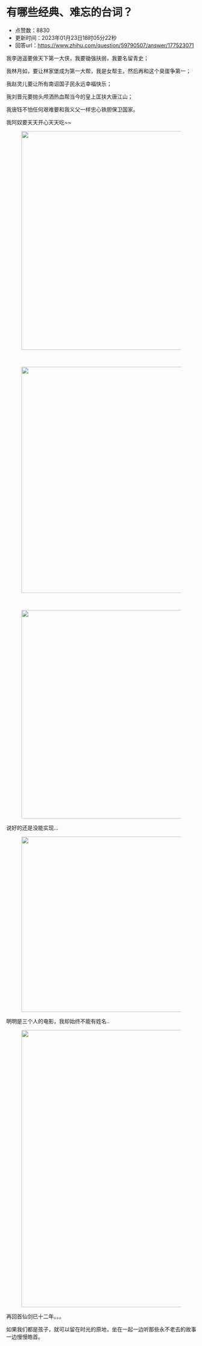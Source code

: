# 有哪些经典、难忘的台词？
- 点赞数：8830
- 更新时间：2023年01月23日18时05分22秒
- 回答url：https://www.zhihu.com/question/59790507/answer/177523071
<body>
 <p data-pid="mVCWdSL9">我李逍遥要做天下第一大侠，我要锄强扶弱，我要名留青史；</p>
 <p data-pid="jjm_zkdc">我林月如，要让林家堡成为第一大帮，我是女帮主，然后再和这个臭蛋争第一；</p>
 <p data-pid="HrO1K48O">我赵灵儿要让所有南诏国子民永远幸福快乐；</p>
 <p data-pid="-nVAfZGH">我刘晋元要抛头颅洒热血帮当今的皇上匡扶大唐江山；</p>
 <p data-pid="4a_PDe5m">我唐钰不怕任何艰难要和我义父一样忠心铁胆保卫国家。</p>
 <p data-pid="nwzLjgi7">我阿奴要天天开心天天吃~~</p>
 <figure>
  <img data-rawwidth="580" data-rawheight="435" src="https://picx.zhimg.com/50/v2-af6fa567be98fb74a7ca13c42b8025e2_720w.jpg?source=1940ef5c" data-original-token="v2-af6fa567be98fb74a7ca13c42b8025e2" class="origin_image zh-lightbox-thumb" width="580" data-original="https://picx.zhimg.com/v2-af6fa567be98fb74a7ca13c42b8025e2_r.jpg?source=1940ef5c">
 </figure>
 <br>
 <figure>
  <img data-rawwidth="600" data-rawheight="1064" src="https://pica.zhimg.com/50/v2-812f1cd9885c0e1a07d5db167e4966f9_720w.jpg?source=1940ef5c" data-original-token="v2-812f1cd9885c0e1a07d5db167e4966f9" class="origin_image zh-lightbox-thumb" width="600" data-original="https://picx.zhimg.com/v2-812f1cd9885c0e1a07d5db167e4966f9_r.jpg?source=1940ef5c">
 </figure>
 <br>
 <figure>
  <img data-rawwidth="553" data-rawheight="419" src="https://pic1.zhimg.com/50/v2-4502138e15988aaa8129312a69a7ecb5_720w.jpg?source=1940ef5c" data-original-token="v2-4502138e15988aaa8129312a69a7ecb5" class="origin_image zh-lightbox-thumb" width="553" data-original="https://pic1.zhimg.com/v2-4502138e15988aaa8129312a69a7ecb5_r.jpg?source=1940ef5c">
 </figure>
 <p data-pid="kyuog5vH">说好的还是没能实现...</p>
 <figure>
  <img data-rawwidth="465" data-rawheight="269" src="https://picx.zhimg.com/50/v2-9a87b00899a865ecb5a0bf58f419ee5c_720w.jpg?source=1940ef5c" data-original-token="v2-9a87b00899a865ecb5a0bf58f419ee5c" class="origin_image zh-lightbox-thumb" width="465" data-original="https://pica.zhimg.com/v2-9a87b00899a865ecb5a0bf58f419ee5c_r.jpg?source=1940ef5c">
 </figure>
 <p data-pid="wBsYsYKt">明明是三个人的电影，我却始终不能有姓名..</p>
 <figure>
  <img data-rawwidth="735" data-rawheight="1600" src="https://picx.zhimg.com/50/v2-7af8f164cc7f307dce54b8aebf0a21ba_720w.jpg?source=1940ef5c" data-original-token="v2-7af8f164cc7f307dce54b8aebf0a21ba" class="origin_image zh-lightbox-thumb" width="735" data-original="https://picx.zhimg.com/v2-7af8f164cc7f307dce54b8aebf0a21ba_r.jpg?source=1940ef5c">
 </figure>
 <p data-pid="JiyEsRUl">再回首仙剑已十二年。。。</p>
 <p data-pid="YcSDN9g5">如果我们都是孩子，就可以留在时光的原地，坐在一起一边听那些永不老去的故事一边慢慢皓首。</p>
</body>